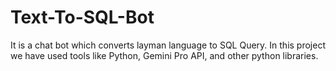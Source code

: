 # Text-To-SQL-Bot
It is a chat bot which converts layman language to SQL Query. In this project we have used tools like Python, Gemini Pro API, and other python libraries.
